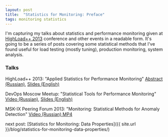 ```yaml
---
layout: post
title:  "Statistics for Monitoring: Preface"
tags: monitoring statistics
---
```


I'm capturing my talks about statistics and performance monitoring given at [HighLoad++ 2013](http://www.highload.ru/2013/abstracts/index.html) conference and other events in a readable form. It's going to be a series of posts covering some statistical methods that I've found useful for load testing (mostly tuning), production monitoring, system analysis.

### Talks

HighLoad++ 2013: "Applied Statistics for Performance Monitoring" [Abstract (Russian)](http://www.highload.ru/2013/abstracts/953.html), [Slides (English)](http://mabrek.github.io/anomaly-detection-highload2013/)

DevOps Moscow Meetup: "Statistical Tools for Performance Monitoring" [Video (Russian)](http://youtu.be/tk6wA-XUK1c), [Slides (English)](http://mabrek.github.io/anomaly-detection-devops2013/)

MSK-IX Peering Forum 2013: "Monitoring: Statistical Methods for Anomaly Detection" [Video (Russian) MP4](http://www.peering-forum.ru/upload/iblock/ccd/ccdd5ed8c7e6f42eb3da87b538a1eb2d.mp4)


next post: [Statistics for Monitoring: Data Properties]({{ site.url }}/blog/statistics-for-monitoring-data-properties/)